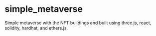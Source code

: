 # simple_metaverse
Simple metaverse with the NFT buildings and built using three.js, react, solidity, hardhat, and ethers.js.
